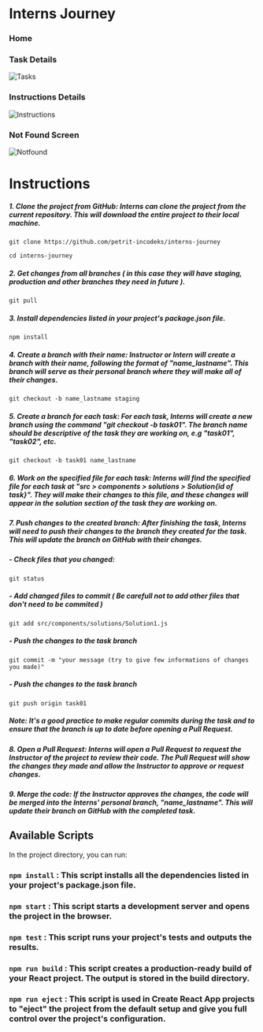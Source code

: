 # Interns Journey

### Home

### Task Details
![Tasks](https://i.imgur.com/DgYdDH3.png)

### Instructions Details
![Instructions](https://i.imgur.com/nTbONJ9.png)

### Not Found Screen
![Notfound](https://i.imgur.com/X7o38Bs.png)


# Instructions

##### 1. Clone the project from GitHub: Interns can clone the project from the current repository. This will download the entire project to their local machine.

`git clone https://github.com/petrit-incodeks/interns-journey`

`cd interns-journey`

##### 2. Get changes from all branches ( in this case they will have staging, production and other branches they need in future ).

`git pull`

##### 3. Install dependencies listed in your project's package.json file.

`npm install`

##### 4. Create a branch with their name: Instructor or Intern will create a branch with their name, following the format of "name_lastname". This branch will serve as their personal branch where they will make all of their changes.

`git checkout -b name_lastname staging`

##### 5. Create a branch for each task: For each task, Interns will create a new branch using the command "git checkout -b task01". The branch name should be descriptive of the task they are working on, e.g "task01", "task02", etc.

`git checkout -b task01 name_lastname`

##### 6. Work on the specified file for each task: Interns will find the specified file for each task at "src > components > solutions > Solution{id of task}". They will make their changes to this file, and these changes will appear in the solution section of the task they are working on.

##### 7. Push changes to the created branch: After finishing the task, Interns will need to push their changes to the branch they created for the task. This will update the branch on GitHub with their changes.

##### - Check files that you changed:
`git status`
##### - Add changed files to commit ( Be carefull not to add other files that don't need to be commited )
`git add src/components/solutions/Solution1.js`
##### - Push the changes to the task branch
`git commit -m "your message (try to give few informations of changes you made)"`
##### - Push the changes to the task branch
`git push origin task01`
##### Note: It's a good practice to make regular commits during the task and to ensure that the branch is up to date before opening a Pull Request.

##### 8. Open a Pull Request: Interns will open a Pull Request to request the Instructor of the project to review their code. The Pull Request will show the changes they made and allow the Instructor to approve or request changes.

##### 9. Merge the code: If the Instructor approves the changes, the code will be merged into the Interns' personal branch, "name_lastname". This will update their branch on GitHub with the completed task.




## Available Scripts

In the project directory, you can run:

### `npm install` : This script installs all the dependencies listed in your project's package.json file.

### `npm start` : This script starts a development server and opens the project in the browser.

### `npm test` : This script runs your project's tests and outputs the results.

### `npm run build` : This script creates a production-ready build of your React project. The output is stored in the build directory.

### `npm run eject` : This script is used in Create React App projects to "eject" the project from the default setup and give you full control over the project's configuration.





